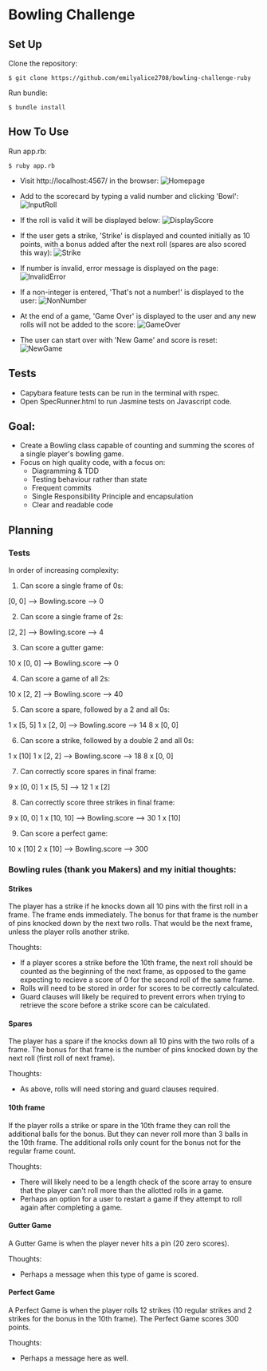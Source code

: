 
Bowling Challenge
=================

## Set Up
Clone the repository:
```
$ git clone https://github.com/emilyalice2708/bowling-challenge-ruby
```
Run bundle:
```
$ bundle install
```

## How To Use

Run app.rb:
```
$ ruby app.rb
```

- Visit http://localhost:4567/ in the browser:
![Homepage](https://i.imgur.com/eBiWLaW.png)

- Add to the scorecard by typing a valid number and clicking 'Bowl':
![InputRoll](https://i.imgur.com/Sj2nQck.png)

- If the roll is valid it will be displayed below:
![DisplayScore](https://i.imgur.com/zKbR5i1.png)

- If the user gets a strike, 'Strike' is displayed and counted initially as 10 points, with a bonus added after the next roll (spares are also scored this way):
![Strike](https://i.imgur.com/JVDpYuX.png)

- If number is invalid, error message is displayed on the page:
![InvalidError](https://i.imgur.com/rk42Mxd.png)

- If a non-integer is entered, 'That's not a number!' is displayed to the user:
![NonNumber](https://i.imgur.com/MorSogJ.png)

- At the end of a game, 'Game Over' is displayed to the user and any new rolls will not be added to the score:
![GameOver](https://i.imgur.com/o9yseEw.png)

- The user can start over with 'New Game' and score is reset:
![NewGame](https://i.imgur.com/YEOqlYW.png)



## Tests
- Capybara feature tests can be run in the terminal with rspec.
- Open SpecRunner.html to run Jasmine tests on Javascript code.


## Goal:
- Create a Bowling class capable of counting and summing the scores of a single player's bowling game.
- Focus on high quality code, with a focus on:
    - Diagramming & TDD
    - Testing behaviour rather than state
    - Frequent commits
    - Single Responsibility Principle and encapsulation
    - Clear and readable code

## Planning

### Tests

In order of increasing complexity:

1. Can score a single frame of 0s:

[0, 0] --> Bowling.score --> 0

2. Can score a single frame of 2s:

[2, 2] --> Bowling.score --> 4

3. Can score a gutter game:

10 x [0, 0] --> Bowling.score --> 0

4. Can score a game of all 2s:

10 x [2, 2] --> Bowling.score --> 40

5. Can score a spare, followed by a 2 and all 0s:

1 x [5, 5]
1 x [2, 0]  --> Bowling.score --> 14
8 x [0, 0]

6. Can score a strike, followed by a double 2 and all 0s:

1 x [10]
1 x [2, 2]  --> Bowling.score --> 18
8 x [0, 0]

7. Can correctly score spares in final frame:

9 x [0, 0]
1 x [5, 5]  --> 12
1 x [2]

8. Can correctly score three strikes in final frame:

9 x [0, 0]
1 x [10, 10] --> Bowling.score --> 30
1 x [10]

9. Can score a perfect game:

10 x [10]
2 x [10]     -->  Bowling.score --> 300


### Bowling rules (thank you Makers) and my initial thoughts:

#### Strikes

The player has a strike if he knocks down all 10 pins with the first roll in a frame. The frame ends immediately. The bonus for that frame is the number of pins knocked down by the next two rolls. That would be the next frame, unless the player rolls another strike.

Thoughts:
- If a player scores a strike before the 10th frame, the next roll should be counted as the beginning of the next frame, as opposed to the game expecting to recieve a score of 0 for the second roll of the same frame.
- Rolls will need to be stored in order for scores to be correctly calculated.
- Guard clauses will likely be required to prevent errors when trying to retrieve the score before a strike score can be calculated.

#### Spares

The player has a spare if the knocks down all 10 pins with the two rolls of a frame. The bonus for that frame is the number of pins knocked down by the next roll (first roll of next frame).

Thoughts:
- As above, rolls will need storing and guard clauses required.

#### 10th frame

If the player rolls a strike or spare in the 10th frame they can roll the additional balls for the bonus. But they can never roll more than 3 balls in the 10th frame. The additional rolls only count for the bonus not for the regular frame count.

Thoughts:
- There will likely need to be a length check of the score array to ensure that the player can't roll more than the allotted rolls in a game.
- Perhaps an option for a user to restart a game if they attempt to roll again after completing a game.

#### Gutter Game

A Gutter Game is when the player never hits a pin (20 zero scores).

Thoughts:
- Perhaps a message when this type of game is scored.

#### Perfect Game

A Perfect Game is when the player rolls 12 strikes (10 regular strikes and 2 strikes for the bonus in the 10th frame). The Perfect Game scores 300 points.

Thoughts:
- Perhaps a message here as well.




